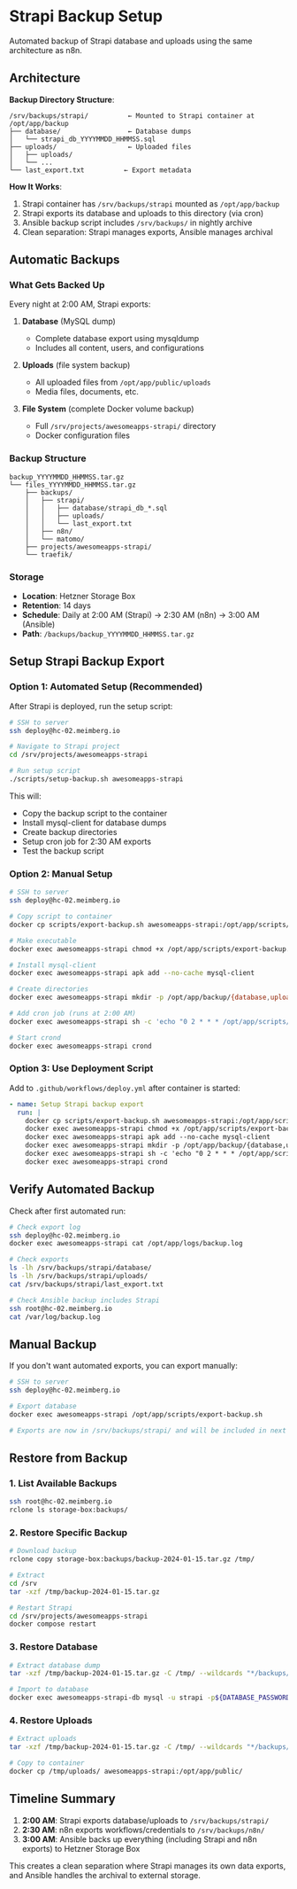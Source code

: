 # Strapi Backup Setup

Automated backup of Strapi database and uploads using the same architecture as n8n.

## Architecture

**Backup Directory Structure**:
```
/srv/backups/strapi/          ← Mounted to Strapi container at /opt/app/backup
├── database/                 ← Database dumps
│   └── strapi_db_YYYYMMDD_HHMMSS.sql
├── uploads/                  ← Uploaded files
│   ├── uploads/
│   └── ...
└── last_export.txt          ← Export metadata
```

**How It Works**:
1. Strapi container has `/srv/backups/strapi` mounted as `/opt/app/backup`
2. Strapi exports its database and uploads to this directory (via cron)
3. Ansible backup script includes `/srv/backups/` in nightly archive
4. Clean separation: Strapi manages exports, Ansible manages archival

## Automatic Backups

### What Gets Backed Up

Every night at 2:00 AM, Strapi exports:

1. **Database** (MySQL dump)
   - Complete database export using mysqldump
   - Includes all content, users, and configurations
   
2. **Uploads** (file system backup)
   - All uploaded files from `/opt/app/public/uploads`
   - Media files, documents, etc.

3. **File System** (complete Docker volume backup)
   - Full `/srv/projects/awesomeapps-strapi/` directory
   - Docker configuration files

### Backup Structure

```
backup_YYYYMMDD_HHMMSS.tar.gz
└── files_YYYYMMDD_HHMMSS.tar.gz
    ├── backups/
    │   ├── strapi/
    │   │   ├── database/strapi_db_*.sql
    │   │   ├── uploads/
    │   │   └── last_export.txt
    │   ├── n8n/
    │   └── matomo/
    ├── projects/awesomeapps-strapi/
    └── traefik/
```

### Storage

- **Location**: Hetzner Storage Box
- **Retention**: 14 days
- **Schedule**: Daily at 2:00 AM (Strapi) → 2:30 AM (n8n) → 3:00 AM (Ansible)
- **Path**: `/backups/backup_YYYYMMDD_HHMMSS.tar.gz`

## Setup Strapi Backup Export

### Option 1: Automated Setup (Recommended)

After Strapi is deployed, run the setup script:

```bash
# SSH to server
ssh deploy@hc-02.meimberg.io

# Navigate to Strapi project
cd /srv/projects/awesomeapps-strapi

# Run setup script
./scripts/setup-backup.sh awesomeapps-strapi
```

This will:
- Copy the backup script to the container
- Install mysql-client for database dumps
- Create backup directories
- Setup cron job for 2:30 AM exports
- Test the backup script

### Option 2: Manual Setup

```bash
# SSH to server
ssh deploy@hc-02.meimberg.io

# Copy script to container
docker cp scripts/export-backup.sh awesomeapps-strapi:/opt/app/scripts/export-backup.sh

# Make executable
docker exec awesomeapps-strapi chmod +x /opt/app/scripts/export-backup.sh

# Install mysql-client
docker exec awesomeapps-strapi apk add --no-cache mysql-client

# Create directories
docker exec awesomeapps-strapi mkdir -p /opt/app/backup/{database,uploads,logs}

# Add cron job (runs at 2:00 AM)
docker exec awesomeapps-strapi sh -c 'echo "0 2 * * * /opt/app/scripts/export-backup.sh >> /opt/app/logs/backup.log 2>&1" | crontab -'

# Start crond
docker exec awesomeapps-strapi crond
```

### Option 3: Use Deployment Script

Add to `.github/workflows/deploy.yml` after container is started:

```yaml
- name: Setup Strapi backup export
  run: |
    docker cp scripts/export-backup.sh awesomeapps-strapi:/opt/app/scripts/export-backup.sh
    docker exec awesomeapps-strapi chmod +x /opt/app/scripts/export-backup.sh
    docker exec awesomeapps-strapi apk add --no-cache mysql-client
    docker exec awesomeapps-strapi mkdir -p /opt/app/backup/{database,uploads,logs}
    docker exec awesomeapps-strapi sh -c 'echo "0 2 * * * /opt/app/scripts/export-backup.sh >> /opt/app/logs/backup.log 2>&1" | crontab -'
    docker exec awesomeapps-strapi crond
```

## Verify Automated Backup

Check after first automated run:

```bash
# Check export log
ssh deploy@hc-02.meimberg.io
docker exec awesomeapps-strapi cat /opt/app/logs/backup.log

# Check exports
ls -lh /srv/backups/strapi/database/
ls -lh /srv/backups/strapi/uploads/
cat /srv/backups/strapi/last_export.txt

# Check Ansible backup includes Strapi
ssh root@hc-02.meimberg.io
cat /var/log/backup.log
```

## Manual Backup

If you don't want automated exports, you can export manually:

```bash
# SSH to server
ssh deploy@hc-02.meimberg.io

# Export database
docker exec awesomeapps-strapi /opt/app/scripts/export-backup.sh

# Exports are now in /srv/backups/strapi/ and will be included in next Ansible backup
```

## Restore from Backup

### 1. List Available Backups

```bash
ssh root@hc-02.meimberg.io
rclone ls storage-box:backups/
```

### 2. Restore Specific Backup

```bash
# Download backup
rclone copy storage-box:backups/backup-2024-01-15.tar.gz /tmp/

# Extract
cd /srv
tar -xzf /tmp/backup-2024-01-15.tar.gz

# Restart Strapi
cd /srv/projects/awesomeapps-strapi
docker compose restart
```

### 3. Restore Database

```bash
# Extract database dump
tar -xzf /tmp/backup-2024-01-15.tar.gz -C /tmp/ --wildcards "*/backups/strapi/database/*.sql"

# Import to database
docker exec awesomeapps-strapi-db mysql -u strapi -p${DATABASE_PASSWORD} strapi < /tmp/strapi_db_*.sql
```

### 4. Restore Uploads

```bash
# Extract uploads
tar -xzf /tmp/backup-2024-01-15.tar.gz -C /tmp/ --wildcards "*/backups/strapi/uploads/*"

# Copy to container
docker cp /tmp/uploads/ awesomeapps-strapi:/opt/app/public/
```

## Timeline Summary

1. **2:00 AM**: Strapi exports database/uploads to `/srv/backups/strapi/`
2. **2:30 AM**: n8n exports workflows/credentials to `/srv/backups/n8n/`
3. **3:00 AM**: Ansible backs up everything (including Strapi and n8n exports) to Hetzner Storage Box

This creates a clean separation where Strapi manages its own data exports, and Ansible handles the archival to external storage.
